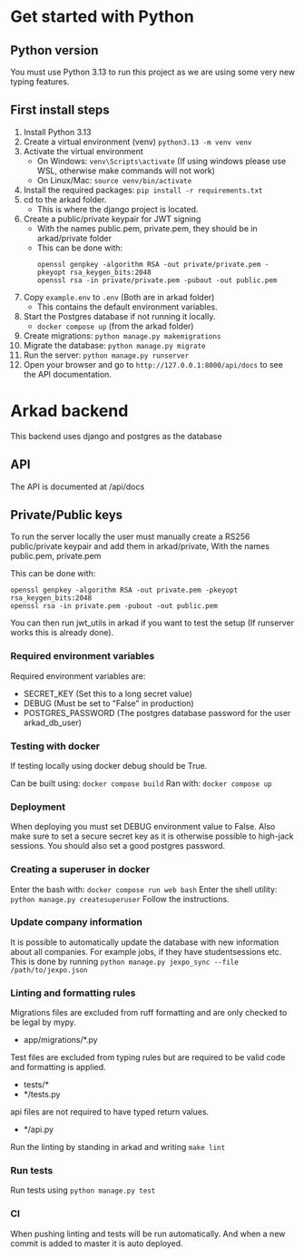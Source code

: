 # Get started with Python

## Python version
You must use Python 3.13 to run this project as we are using some very new typing features.

## First install steps

1. Install Python 3.13
2. Create a virtual environment (venv) `python3.13 -m venv venv` 
3. Activate the virtual environment
   - On Windows: `venv\Scripts\activate` (If using windows please use WSL, otherwise make commands will not work)
   - On Linux/Mac: `source venv/bin/activate`
4. Install the required packages: `pip install -r requirements.txt`
5. cd to the arkad folder.
   - This is where the django project is located.
6. Create a public/private keypair for JWT signing
   - With the names public.pem, private.pem, they should be in arkad/private folder
   - This can be done with:
     ```shell
     openssl genpkey -algorithm RSA -out private/private.pem -pkeyopt rsa_keygen_bits:2048
     openssl rsa -in private/private.pem -pubout -out public.pem
     ```
7. Copy `example.env` to `.env` (Both are in arkad folder)
   - This contains the default environment variables.
8. Start the Postgres database if not running it locally.
   - `docker compose up` (from the arkad folder)
9. Create migrations: `python manage.py makemigrations`
10. Migrate the database: `python manage.py migrate`
11. Run the server: `python manage.py runserver`
12. Open your browser and go to `http://127.0.0.1:8000/api/docs` to see the API documentation.

# Arkad backend

This backend uses django and postgres as the database

## API

The API is documented at /api/docs

## Private/Public keys

To run the server locally the user must manually create a RS256 public/private keypair and add them in arkad/private,
With the names public.pem, private.pem

This can be done with:
```shell
openssl genpkey -algorithm RSA -out private.pem -pkeyopt rsa_keygen_bits:2048
openssl rsa -in private.pem -pubout -out public.pem
```

You can then run jwt_utils in arkad if you want to test the setup (If runserver works this is already done).

### Required environment variables

Required environment variables are:
- SECRET_KEY (Set this to a long secret value)
- DEBUG (Must be set to "False" in production)
- POSTGRES_PASSWORD (The postgres database password for the user arkad_db_user)

### Testing with docker

If testing locally using docker debug should be True.

Can be built using: `docker compose build`
Ran with: `docker compose up`

### Deployment

When deploying you must set DEBUG environment value to False.
Also make sure to set a secure secret key as it is otherwise possible to high-jack sessions.
You should also set a good postgres password.

### Creating a superuser in docker

Enter the bash with: `docker compose run web bash`
Enter the shell utility: `python manage.py createsuperuser`
Follow the instructions.

### Update company information

It is possible to automatically update the database with new information about all companies.
For example jobs, if they have studentsessions etc. 
This is done by running `python manage.py jexpo_sync --file /path/to/jexpo.json`

### Linting and formatting rules

Migrations files are excluded from ruff formatting and are only checked to be legal by mypy.
- app/migrations/*.py

Test files are excluded from typing rules but are required to be valid code and formatting is applied.
-   tests/*
-   */tests.py

api files are not required to have typed return values.
- */api.py

Run the linting by standing in arkad and writing `make lint`

### Run tests

Run tests using `python manage.py test`

### CI

When pushing linting and tests will be run automatically.
And when a new commit is added to master it is auto deployed.